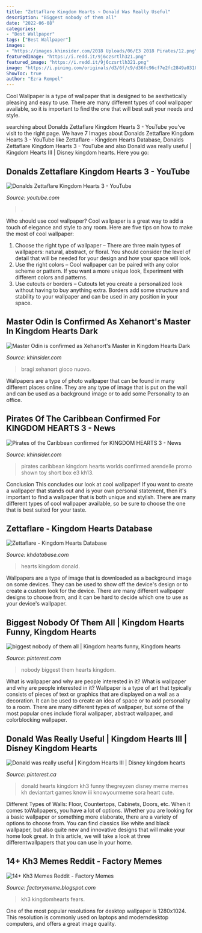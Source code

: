 ```yaml
---
title: "Zettaflare Kingdom Hearts ~ Donald Was Really Useful"
description: "Biggest nobody of them all"
date: "2022-06-08"
categories:
- "Best Wallpaper"
tags: ["Best Wallpaper"]
images:
- "https://images.khinsider.com/2018 Uploads/06/E3 2018 Pirates/12.png"
featuredImage: "https://i.redd.it/9j6czsrtlh321.png"
featured_image: "https://i.redd.it/9j6czsrtlh321.png"
image: "https://i.pinimg.com/originals/d3/6f/c9/d36fc96cf7e2fc2849a03186135fa512.jpg"
ShowToc: true
author: "Ezra Rempel"
---
```



Cool Wallpaper is a type of wallpaper that is designed to be aesthetically pleasing and easy to use. There are many different types of cool wallpaper available, so it is important to find the one that will best suit your needs and style.

	

		
searching about Donalds Zettaflare Kingdom Hearts 3 - YouTube you've visit to the right page. We have 7 Images about Donalds Zettaflare Kingdom Hearts 3 - YouTube like Zettaflare - Kingdom Hearts Database, Donalds Zettaflare Kingdom Hearts 3 - YouTube and also Donald was really useful | Kingdom Hearts III | Disney kingdom hearts. Here you go:
		
    
## Donalds Zettaflare Kingdom Hearts 3 - YouTube

<img loading=lazy src="https://i.ytimg.com/vi/qGSTlJFYBuw/maxresdefault.jpg" onerror="this.onerror=null;this.src='https://tse1.mm.bing.net/th?id=OIP.WBaJXgz8NrYlvYwnnPg86gHaEK&amp;pid=15.1';" alt="Donalds Zettaflare Kingdom Hearts 3 - YouTube">

_Source: youtube.com_

>. 

	

Who should use cool wallpaper?
Cool wallpaper is a great way to add a touch of elegance and style to any room. Here are five tips on how to make the most of cool wallpaper: 
1) Choose the right type of wallpaper – There are three main types of wallpapers: natural, abstract, or floral. You should consider the level of detail that will be needed for your design and how your space will look. 
2) Use the right colors – Cool wallpaper can be paired with any color scheme or pattern. If you want a more unique look, Experiment with different colors and patterns. 
3) Use cutouts or borders – Cutouts let you create a personalized look without having to buy anything extra. Borders add some structure and stability to your wallpaper and can be used in any position in your space.

    
## Master Odin Is Confirmed As Xehanort&#039;s Master In Kingdom Hearts Dark

<img loading=lazy src="https://images.khinsider.com/2020 Uploads/06/Dark Road 6.20.2020/Bragi.jpg" onerror="this.onerror=null;this.src='https://tse4.mm.bing.net/th?id=OIP.rqL5LYr5R1_NS20uE-SCtgHaEK&amp;pid=15.1';" alt="Master Odin is confirmed as Xehanort&#039;s Master in Kingdom Hearts Dark">

_Source: khinsider.com_

>bragi xehanort gioco nuovo. 

	



Wallpapers are a type of photo wallpaper that can be found in many different places online. They are any type of image that is put on the wall and can be used as a background image or to add some Personality to an office.

    
## Pirates Of The Caribbean Confirmed For KINGDOM HEARTS 3 - News

<img loading=lazy src="https://images.khinsider.com/2018 Uploads/06/E3 2018 Pirates/12.png" onerror="this.onerror=null;this.src='https://tse3.mm.bing.net/th?id=OIP.2OlQZBZZCJ6M0pCYWCMuUQHaEK&amp;pid=15.1';" alt="Pirates of the Caribbean confirmed for KINGDOM HEARTS 3 - News">

_Source: khinsider.com_

>pirates caribbean kingdom hearts worlds confirmed arendelle promo shown toy short box e3 kh13. 

	

Conclusion
This concludes our look at cool wallpaper! If you want to create a wallpaper that stands out and is your own personal statement, then it's important to find a wallpaper that is both unique and stylish. There are many different types of cool wallpaper available, so be sure to choose the one that is best suited for your taste.

    
## Zettaflare - Kingdom Hearts Database

<img loading=lazy src="http://www.khdatabase.com/images/thumb/f/f2/Light_Expires_KHIII.png/1200px-Light_Expires_KHIII.png" onerror="this.onerror=null;this.src='https://tse4.mm.bing.net/th?id=OIP.A5J8HovYSqut9Yl4GVrr2AHaEM&amp;pid=15.1';" alt="Zettaflare - Kingdom Hearts Database">

_Source: khdatabase.com_

>hearts kingdom donald. 

	

Wallpapers are a type of image that is downloaded as a background image on some devices. They can be used to show off the device's design or to create a custom look for the device. There are many different wallpaper designs to choose from, and it can be hard to decide which one to use as your device's wallpaper.

    
## Biggest Nobody Of Them All | Kingdom Hearts Funny, Kingdom Hearts

<img loading=lazy src="https://i.pinimg.com/736x/19/1d/0e/191d0e8c0f51f2edb0fdfb8a429a3a4b--homestuck-website.jpg" onerror="this.onerror=null;this.src='https://tse3.mm.bing.net/th?id=OIP.mc5BErfvLOsppcGA1teb7QHaG6&amp;pid=15.1';" alt="biggest nobody of them all | Kingdom hearts funny, Kingdom hearts">

_Source: pinterest.com_

>nobody biggest them hearts kingdom. 

	

What is wallpaper and why are people interested in it?
What is wallpaper and why are people interested in it?
Wallpaper is a type of art that typically consists of pieces of text or graphics that are displayed on a wall as a decoration. It can be used to create an idea of space or to add personality to a room. There are many different types of wallpaper, but some of the most popular ones include floral wallpaper, abstract wallpaper, and colorblocking wallpaper.

    
## Donald Was Really Useful | Kingdom Hearts III | Disney Kingdom Hearts

<img loading=lazy src="https://i.pinimg.com/originals/d3/6f/c9/d36fc96cf7e2fc2849a03186135fa512.jpg" onerror="this.onerror=null;this.src='https://tse2.mm.bing.net/th?id=OIP.-FEGSsTKsU13eZFLKLSCdgHaI4&amp;pid=15.1';" alt="Donald was really useful | Kingdom Hearts III | Disney kingdom hearts">

_Source: pinterest.ca_

>donald hearts kingdom kh3 funny thegreyzen disney meme memes kh deviantart games know iii knowyourmeme sora heart cute. 

	

Different Types of Walls: Floor, Countertops, Cabinets, Doors, etc.
When it comes toWallpapers, you have a lot of options. Whether you are looking for a basic wallpaper or something more elaborate, there are a variety of options to choose from. You can find classics like white and black wallpaper, but also quite new and innovative designs that will make your home look great. In this article, we will take a look at three differentwallpapers that you can use in your home.

    
## 14+ Kh3 Memes Reddit - Factory Memes

<img loading=lazy src="https://i.redd.it/9j6czsrtlh321.png" onerror="this.onerror=null;this.src='https://tse1.mm.bing.net/th?id=OIP.GkjfXk7d5ALwyWD_OsW2WAHaHW&amp;pid=15.1';" alt="14+ Kh3 Memes Reddit - Factory Memes">

_Source: factorymeme.blogspot.com_

>kh3 kingdomhearts fears. 

	

One of the most popular resolutions for desktop wallpaper is 1280x1024. This resolution is commonly used on laptops and moderndesktop computers, and offers a great image quality.

